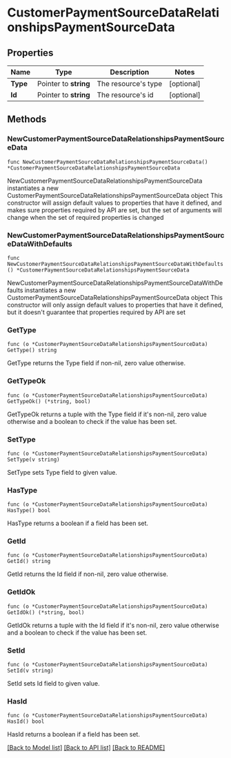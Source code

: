 # CustomerPaymentSourceDataRelationshipsPaymentSourceData

## Properties

Name | Type | Description | Notes
------------ | ------------- | ------------- | -------------
**Type** | Pointer to **string** | The resource&#39;s type | [optional] 
**Id** | Pointer to **string** | The resource&#39;s id | [optional] 

## Methods

### NewCustomerPaymentSourceDataRelationshipsPaymentSourceData

`func NewCustomerPaymentSourceDataRelationshipsPaymentSourceData() *CustomerPaymentSourceDataRelationshipsPaymentSourceData`

NewCustomerPaymentSourceDataRelationshipsPaymentSourceData instantiates a new CustomerPaymentSourceDataRelationshipsPaymentSourceData object
This constructor will assign default values to properties that have it defined,
and makes sure properties required by API are set, but the set of arguments
will change when the set of required properties is changed

### NewCustomerPaymentSourceDataRelationshipsPaymentSourceDataWithDefaults

`func NewCustomerPaymentSourceDataRelationshipsPaymentSourceDataWithDefaults() *CustomerPaymentSourceDataRelationshipsPaymentSourceData`

NewCustomerPaymentSourceDataRelationshipsPaymentSourceDataWithDefaults instantiates a new CustomerPaymentSourceDataRelationshipsPaymentSourceData object
This constructor will only assign default values to properties that have it defined,
but it doesn't guarantee that properties required by API are set

### GetType

`func (o *CustomerPaymentSourceDataRelationshipsPaymentSourceData) GetType() string`

GetType returns the Type field if non-nil, zero value otherwise.

### GetTypeOk

`func (o *CustomerPaymentSourceDataRelationshipsPaymentSourceData) GetTypeOk() (*string, bool)`

GetTypeOk returns a tuple with the Type field if it's non-nil, zero value otherwise
and a boolean to check if the value has been set.

### SetType

`func (o *CustomerPaymentSourceDataRelationshipsPaymentSourceData) SetType(v string)`

SetType sets Type field to given value.

### HasType

`func (o *CustomerPaymentSourceDataRelationshipsPaymentSourceData) HasType() bool`

HasType returns a boolean if a field has been set.

### GetId

`func (o *CustomerPaymentSourceDataRelationshipsPaymentSourceData) GetId() string`

GetId returns the Id field if non-nil, zero value otherwise.

### GetIdOk

`func (o *CustomerPaymentSourceDataRelationshipsPaymentSourceData) GetIdOk() (*string, bool)`

GetIdOk returns a tuple with the Id field if it's non-nil, zero value otherwise
and a boolean to check if the value has been set.

### SetId

`func (o *CustomerPaymentSourceDataRelationshipsPaymentSourceData) SetId(v string)`

SetId sets Id field to given value.

### HasId

`func (o *CustomerPaymentSourceDataRelationshipsPaymentSourceData) HasId() bool`

HasId returns a boolean if a field has been set.


[[Back to Model list]](../README.md#documentation-for-models) [[Back to API list]](../README.md#documentation-for-api-endpoints) [[Back to README]](../README.md)


